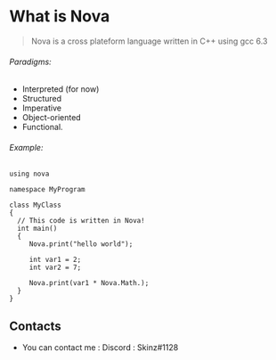 
# What is Nova

> Nova is a cross plateform language
> written in C++ using gcc 6.3  
  
  ###### Paradigms:
  + Interpreted (for now)
  + Structured
  + Imperative
  + Object-oriented
  + Functional.

  ###### Example:

  ```
using nova

namespace MyProgram

class MyClass
{
    // This code is written in Nova!
    int main()
    {
       Nova.print("hello world");

       int var1 = 2;
       int var2 = 7;
       
       Nova.print(var1 * Nova.Math.);
    }
}
 ```

## Contacts

  * You can contact me : Discord : Skinz#1128
  
